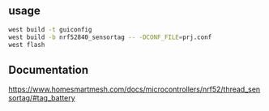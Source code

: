 ## usage
```bash
west build -t guiconfig
west build -b nrf52840_sensortag -- -DCONF_FILE=prj.conf
west flash
```

## Documentation
https://www.homesmartmesh.com/docs/microcontrollers/nrf52/thread_sensortag/#tag_battery
